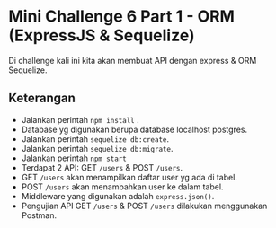 # Mini Challenge 6 Part 1 - ORM (ExpressJS & Sequelize)

Di challenge kali ini kita akan membuat API dengan express & ORM Sequelize.

## Keterangan

- Jalankan perintah `npm install` .
- Database yg digunakan berupa database localhost postgres.
- Jalankan perintah `sequelize db:create`.
- Jalankan perintah `sequelize db:migrate`.
- Jalankan perintah `npm start`
- Terdapat 2 API: GET `/users` & POST `/users`.
- GET `/users` akan menampilkan daftar user yg ada di tabel.
- POST `/users` akan menambahkan user ke dalam tabel.
- Middleware yang digunakan adalah `express.json()`.
- Pengujian API GET `/users` & POST `/users` dilakukan menggunakan Postman.
